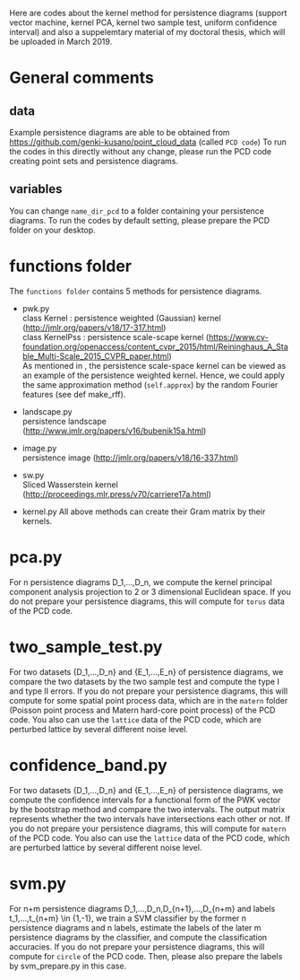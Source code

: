 Here are codes about the kernel method for persistence diagrams (support vector machine, kernel PCA, kernel two sample test, uniform confidence interval) and also a suppelemtary material of my doctoral thesis, which will be uploaded in March 2019.

# General comments

## data
Example persistence diagrams are able to be obtained from https://github.com/genki-kusano/point_cloud_data (called `PCD code`)
To run the codes in this directly without any change, please run the PCD code creating point sets and persistence diagrams.

## variables
You can change `name_dir_pcd` to a folder containing your persistence diagrams.
To run the codes by default setting, please prepare the PCD folder on your desktop. 

# functions folder
The `functions folder` contains 5 methods for persistence diagrams.
* pwk.py  
class Kernel : persistence weighted (Gaussian) kernel (http://jmlr.org/papers/v18/17-317.html)    
class KernelPss : persistence scale-scape kernel (https://www.cv-foundation.org/openaccess/content_cvpr_2015/html/Reininghaus_A_Stable_Multi-Scale_2015_CVPR_paper.html)  
As mentioned in , the persistence scale-space kernel can be viewed as an example of the persistence weighted kernel. Hence, we could apply the same approximation method (`self.approx`) by the random Fourier features (see def make_rff).
* landscape.py  
persistence landscape (http://www.jmlr.org/papers/v16/bubenik15a.html)  
* image.py  
persistence image (http://jmlr.org/papers/v18/16-337.html)   
* sw.py  
Sliced Wasserstein kernel (http://proceedings.mlr.press/v70/carriere17a.html)   

* kernel.py 
All above methods can create their Gram matrix by their kernels.


# pca.py
For n persistence diagrams D_1,...,D_n, we compute the kernel principal component analysis projection to 2 or 3 dimensional Euclidean space.
If you do not prepare your persistence diagrams, this will compute for `torus` data of the PCD code.

# two_sample_test.py
For two datasets {D_1,...,D_n} and {E_1,...,E_n} of persistence diagrams, we compare the two datasets by the two sample test and compute the type I and type II errors.
If you do not prepare your persistence diagrams, this will compute for some spatial point process data, which are in the `matern` folder (Poisson point process and Matern hard-core point process) of the PCD code.
You also can use the `lattice` data of the PCD code, which are perturbed lattice by several different noise level.

# confidence_band.py
For two datasets {D_1,...,D_n} and {E_1,...,E_n} of persistence diagrams, we compute the confidence intervals for a functional form of the PWK vector by the bootstrap method and compare the two intervals.
The output matrix represents whether the two intervals have intersections each other or not.
If you do not prepare your persistence diagrams, this will compute for `matern` of the PCD code.
You also can use the `lattice` data of the PCD code, which are perturbed lattice by several different noise level.

# svm.py
For n+m persistence diagrams D_1,...,D_n,D_{n+1},...,D_{n+m} and labels t_1,...,t_{n+m} \in {1,-1}, we train a SVM classifier by the former n persistence diagrams and n labels, estimate the labels of the later m persistence diagrams by the classifier, and compute the classification accuracies.
If you do not prepare your persistence diagrams, this will compute for `circle` of the PCD code.
Then, please also prepare the labels by svm_prepare.py in this case.
